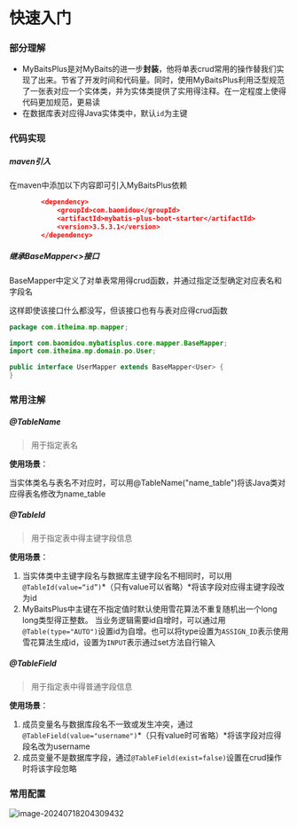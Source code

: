 # 快速入门



### 部分理解

- MyBaitsPlus是对MyBaits的进一步**封装**，他将单表crud常用的操作替我们实现了出来。节省了开发时间和代码量。同时，使用MyBaitsPlus利用泛型规范了一张表对应一个实体类，并为实体类提供了实用得注释。在一定程度上使得代码更加规范，更易读
- 在数据库表对应得Java实体类中，默认``id``为主键



### 代码实现

##### maven引入

在maven中添加以下内容即可引入MyBaitsPlus依赖

```json
        <dependency>
            <groupId>com.baomidou</groupId>
            <artifactId>mybatis-plus-boot-starter</artifactId>
            <version>3.5.3.1</version>
        </dependency>
```

##### 继承BaseMapper<>接口

BaseMapper中定义了对单表常用得crud函数，并通过指定泛型确定对应表名和字段名

这样即使该接口什么都没写，但该接口也有与表对应得crud函数

```java
package com.itheima.mp.mapper;

import com.baomidou.mybatisplus.core.mapper.BaseMapper;
import com.itheima.mp.domain.po.User;

public interface UserMapper extends BaseMapper<User> {
}

```



### 常用注解

##### @TableName

> 用于指定表名

**使用场景**：

当实体类名与表名不对应时，可以用@TableName("name_table")将该Java类对应得表名修改为name_table

##### @TableId

> 用于指定表中得主键字段信息

**使用场景**： 

1. 当实体类中主键字段名与数据库主键字段名不相同时，可以用``@TableId(value=“id”)``*（只有value可以省略）*将该字段对应得主键字段改为id
2. MyBaitsPlus中主键在不指定值时默认使用雪花算法不重复随机出一个long long类型得正整数。
   当业务逻辑需要id自增时，可以通过用``@Table(type="AUTO")``设置id为自增。也可以将type设置为``ASSIGN_ID``表示使用雪花算法生成id，设置为``INPUT``表示通过set方法自行输入

##### @TableField

> 用于指定表中得普通字段信息

**使用场景**：

1. 成员变量名与数据库段名不一致或发生冲突，通过``@TableField(value="username")``*（只有value时可省略）*将该字段对应得段名改为username
2. 成员变量不是数据库字段，通过``@TableField(exist=false)``设置在crud操作时将该字段忽略



### 常用配置

![image-20240718204309432](C:\Users\86183\Desktop\笔记\note\java-微服务\图片\MyBaitsPlus常用配置)


